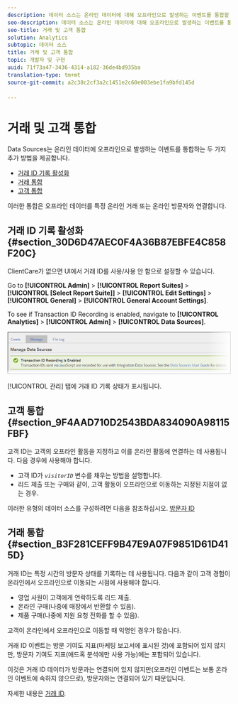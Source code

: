 ```yaml
---
description: 데이터 소스는 온라인 데이터에 대해 오프라인으로 발생하는 이벤트를 통합할 수 있는 2가지 추가 방법을 제공합니다.
seo-description: 데이터 소스는 온라인 데이터에 대해 오프라인으로 발생하는 이벤트를 통합할 수 있는 2가지 추가 방법을 제공합니다.
seo-title: 거래 및 고객 통합
solution: Analytics
subtopic: 데이터 소스
title: 거래 및 고객 통합
topic: 개발자 및 구현
uuid: 71f73a47-3436-4314-a182-36de4bd935ba
translation-type: tm+mt
source-git-commit: a2c38c2cf3a2c1451e2c60e003ebe1fa9bfd145d

---
```



# 거래 및 고객 통합

Data Sources는 온라인 데이터에 오프라인으로 발생하는 이벤트를 통합하는 두 가지 추가 방법을 제공합니다.

* [거래 ID 기록 활성화](../../import/c-data-sources/datasrc-integrating-offline-data.md#section_30D6D47AEC0F4A36B87EBFE4C858F20C)
* [거래 통합](../../import/c-data-sources/datasrc-integrating-offline-data.md#section_B3F281CEFF9B47E9A07F9851D61D415D)
* [고객 통합](../../import/c-data-sources/datasrc-integrating-offline-data.md#section_9F4AAD710D2543BDA834090A98115FBF)

이러한 통합은 오프라인 데이터를 특정 온라인 거래 또는 온라인 방문자와 연결합니다.

## 거래 ID 기록 활성화 {#section_30D6D47AEC0F4A36B87EBFE4C858F20C}

ClientCare가 없으면 UI에서 거래 ID를 사용/사용 안 함으로 설정할 수 있습니다.

Go to **[!UICONTROL Admin]** &gt; **[!UICONTROL Report Suites]** &gt; **[!UICONTROL [Select Report Suite]]** &gt; **[!UICONTROL Edit Settings]** &gt; **[!UICONTROL General]** &gt; **[!UICONTROL General Account Settings]**.

<!-- 

<p>When contacting Customer Care, be prepared to provide the following information: </p> 
<ul id="ul_C425C7A074484650AFCCF0425E8E3F47"> 
 <li id="li_7640C0C4DF0C49749A3C37E5461DC22F">Report Suite ID of the data source for which you need transaction ID recording enabled. <p>In Data Sources, the report suite ID is the first part of the login appended by a random number that identifies the specific data source that was set up. For example, <code> RSID-drmossdev5 Login-drmossdev5_0001343430</code>. </p> </li> 
 <li id="li_4FB0E3EC7BE94A2DBEE9063365A71C9C">The Transaction ID expiration window (described in <a href="../../import/c-data-sources/datasrc-tid-visitor-profile.md#concept_0AF92491E8274BF69E66DB36E5F54A0F" format="dita" scope="local"> Transaction ID and Visitor Profiles</a>). By default this is 90 days, but it can be extended to up to 2 years. </li> 
</ul>

 -->

To see if Transaction ID Recording is enabled, navigate to **[!UICONTROL Analytics]** &gt; **[!UICONTROL Admin]** &gt; **[!UICONTROL Data Sources]**.

![](assets/transaction-ID-recording-active.png)

[!UICONTROL 관리] 탭에 거래 ID 기록 상태가 표시됩니다.

## 고객 통합 {#section_9F4AAD710D2543BDA834090A98115FBF}

고객 ID는 고객의 오프라인 활동을 지정하고 이를 온라인 활동에 연결하는 데 사용됩니다. 다음 경우에 사용해야 합니다.

* 고객 ID가 *`visitorID`* 변수를 채우는 방법을 설명합니다. 
* 리드 제출 또는 구매와 같이, 고객 활동이 오프라인으로 이동하는 지정된 지점이 없는 경우.

이러한 유형의 데이터 소스를 구성하려면 다음을 참조하십시오. [방문자 ID](../../import/c-data-sources/c-datasrc-types/datasrc-visitorid.md#concept_1CFAA61D57A84B22A41F7A8E0DFCAAB5)

## 거래 통합 {#section_B3F281CEFF9B47E9A07F9851D61D415D}

거래 ID는 특정 시간의 방문자 상태를 기록하는 데 사용됩니다. 다음과 같이 고객 경험이 온라인에서 오프라인으로 이동되는 시점에 사용해야 합니다.

* 영업 사원이 고객에게 연락하도록 리드 제출.
* 온라인 구매(나중에 매장에서 반환할 수 있음).
* 제품 구매(나중에 지원 요청 전화를 할 수 있음).

고객이 온라인에서 오프라인으로 이동할 때 익명인 경우가 많습니다.

거래 ID 이벤트는 방문 기여도 지표(마케팅 보고서에 표시된 것)에 포함되어 있지 않지만, 방문자 기여도 지표(애드혹 분석에만 사용 가능)에는 포함되어 있습니다.

이것은 거래 ID 데이터가 방문과는 연결되어 있지 않지만(오프라인 이벤트는 보통 온라인 이벤트에 속하지 않으므로), 방문자와는 연결되어 있기 때문입니다.

자세한 내용은 [거래 ID](../../import/c-data-sources/c-datasrc-types/datasrc-transactionid.md#concept_A97302E9EC45468A8F30285FACE8C776).
